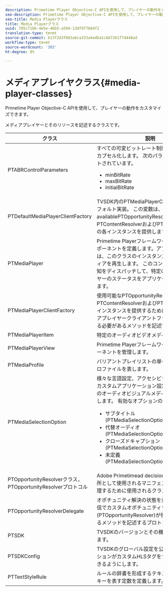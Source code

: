```yaml
---
description: Primetime Player Objective-C APIを使用して、プレイヤーの動作をカスタマイズできます。
seo-description: Primetime Player Objective-C APIを使用して、プレイヤーの動作をカスタマイズできます。
seo-title: Media Playerクラス
title: Media Playerクラス
uuid: 705c71b6-4e5e-46b5-a59d-13df977b04f2
translation-type: tm+mt
source-git-commit: b13f2d3f083a6ca333a4edba1c8d7261f7d448ad
workflow-type: tm+mt
source-wordcount: '303'
ht-degree: 0%

---
```



# メディアプレイヤクラス{#media-player-classes}

Primetime Player Objective-C APIを使用して、プレイヤーの動作をカスタマイズできます。

メディアプレイヤーとそのリソースを記述するクラスです。

| クラス | 説明 |
|---|---|
| PTABRControlParameters | すべての可変ビットレート制御パラメーターをカプセル化します。 次のパラメーターがサポートされています。<ul><li>minBitRate</li><li>maxBitRate</li><li>initialBitRate</li></ul> |
| PTDefaultMediaPlayerClientFactory | TVSDK内のPTMediaPlayerClientFactoryのデフォルト実装。 この変数は、availablePTOpportunityResolver、PTContentResolverおよびPTAdPolicySelectorの各インスタンスを提供します。 |
| PTMediaPlayer | Primetime Playerフレームワークのルートコンポーネントを定義します。アプリケーションは、このクラスのインスタンスを作成してメディアを再生します。 このコンポーネントは、通知をディスパッチして、特定の時点でのプレイヤーのステータスをアプリケーションに知らせます。 |
| PTMediaPlayerClientFactory | 使用可能なPTOpportunityResolver、PTContentResolverおよびPTAdPolicySelectorインスタンスを提供するためにカスタムメディアプレイヤークライアントファクトリが実装する必要があるメソッドを記述するプロトコル。 |
| PTMediaPlayerItem | 特定のオーディオビデオメディアを表します。 |
| PTMediaPlayerView | Primetime Playerフレームワークの表示コンポーネントを管理します。 |
| PTMediaProfile | バリアントプレイリストの単一ストリームのプロファイルを表します。 |
| PTMediaSelectionOption | 様々な言語設定、アクセシビリティ要件またはカスタムアプリケーション設定に対応するためのオーディオビジュアルメディアリソースを表します。 有効なオプションの種類：<ul><li>サブタイトル(PTMediaSelectionOptionTypeSubtitle)</li><li>代替オーディオ(PTMediaSelectionOptionTypeAudio)</li><li>クローズドキャプション(PTMediaSelectionOptionTypeCC)</li><li>未定義(PTMediaSelectionOptionTypeUndefined)</li></ul> |
| PTOpportunityResolverクラス，PTOpportunityResolverプロトコル | Adobe Primetimead decisioningプロセスの場所として使用されるマニフェスト内キューを処理するために使用されるクラス。 |
| PTOpportunityResolverDelegate | オポチュニティ解決の状態を委譲するための通信でカスタムオポチュニティリゾルバー(PTOpportunityResolver)が使用する必要があるメソッドを記述するプロトコル。 |
| PTSDK | TVSDKのバージョンとその機能について説明します。 |
| PTSDKConfig | TVSDKのグローバル設定を公開し、アプリケーションがカスタムHLSタグをサブスクライブできるようにします。 |
| PTTextStyleRule | ルールの辞書を形成するテキストスタイル属性キーを表す定数を定義します。 |
